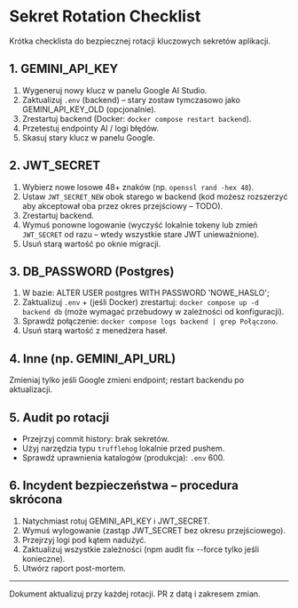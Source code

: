 # Sekret Rotation Checklist

Krótka checklista do bezpiecznej rotacji kluczowych sekretów aplikacji.

## 1. GEMINI_API_KEY
1. Wygeneruj nowy klucz w panelu Google AI Studio.
2. Zaktualizuj `.env` (backend) – stary zostaw tymczasowo jako GEMINI_API_KEY_OLD (opcjonalnie).
3. Zrestartuj backend (Docker: `docker compose restart backend`).
4. Przetestuj endpointy AI / logi błędów.
5. Skasuj stary klucz w panelu Google.

## 2. JWT_SECRET
1. Wybierz nowe losowe 48+ znaków (np. `openssl rand -hex 48`).
2. Ustaw `JWT_SECRET_NEW` obok starego w backend (kod możesz rozszerzyć aby akceptował oba przez okres przejściowy – TODO).
3. Zrestartuj backend.
4. Wymuś ponowne logowanie (wyczyść lokalnie tokeny lub zmień `JWT_SECRET` od razu – wtedy wszystkie stare JWT unieważnione).
5. Usuń starą wartość po oknie migracji.

## 3. DB_PASSWORD (Postgres)
1. W bazie: ALTER USER postgres WITH PASSWORD 'NOWE_HASLO';
2. Zaktualizuj `.env` + (jeśli Docker) zrestartuj: `docker compose up -d backend db` (może wymagać przebudowy w zależności od konfiguracji).
3. Sprawdź połączenie: `docker compose logs backend | grep Połączono`.
4. Usuń starą wartość z menedżera haseł.

## 4. Inne (np. GEMINI_API_URL)
Zmieniaj tylko jeśli Google zmieni endpoint; restart backendu po aktualizacji.

## 5. Audit po rotacji
- Przejrzyj commit history: brak sekretów.
- Użyj narzędzia typu `trufflehog` lokalnie przed pushem.
- Sprawdź uprawnienia katalogów (produkcja): `.env` 600.

## 6. Incydent bezpieczeństwa – procedura skrócona
1. Natychmiast rotuj GEMINI_API_KEY i JWT_SECRET.
2. Wymuś wylogowanie (zastąp JWT_SECRET bez okresu przejściowego).
3. Przejrzyj logi pod kątem nadużyć.
4. Zaktualizuj wszystkie zależności (npm audit fix --force tylko jeśli konieczne).
5. Utwórz raport post-mortem.

---
Dokument aktualizuj przy każdej rotacji. PR z datą i zakresem zmian.
